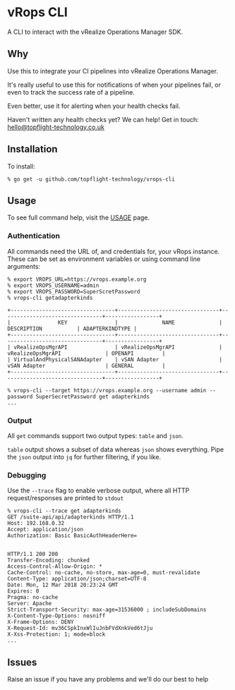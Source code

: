 # vRops CLI

A CLI to interact with the vRealize Operations Manager SDK.

## Why

Use this to integrate your CI pipelines into vRealize Operations Manager. 

It's really useful to use this for notifications of when your pipelines fail, or even to track the success rate of a pipeline.

Even better, use it for alerting when your health checks fail.

Haven't written any health checks yet? We can help! Get in touch: hello@topflight-technology.co.uk

## Installation

To install:

```
% go get -u github.com/topflight-technology/vrops-cli
```

## Usage

To see full command help, visit the [USAGE](USAGE.md) page.

### Authentication

All commands need the URL of, and credentials for, your vRops instance. These can be set as environment variables or using command line arguments:

```
% export VROPS_URL=https://vrops.example.org
% export VROPS_USERNAME=admin
% export VROPS_PASSWORD=SuperScretPassword
% vrops-cli getadapterkinds

+---------------------------------+--------------------------------+--------------------------------+-----------------+
|               KEY               |              NAME              |          DESCRIPTION           | ADAPTERKINDTYPE |
+---------------------------------+--------------------------------+--------------------------------+-----------------+
| vRealizeOpsMgrAPI               | vRealizeOpsMgrAPI              | vRealizeOpsMgrAPI              | OPENAPI         |
| VirtualAndPhysicalSANAdapter    | vSAN Adapter                   | vSAN Adapter                   | GENERAL         |
+---------------------------------+--------------------------------+--------------------------------+-----------------+
```

```
% vrops-cli --target https://vrops.example.org --username admin --password SuperSecretPassword get adapterkinds
...
```

### Output

All `get` commands support two output types: `table` and `json`.

`table` output shows a subset of data whereas `json` shows everything. Pipe the `json` output into `jq` for further filtering, if you like.

### Debugging

Use the `--trace` flag to enable verbose output, where all HTTP request/responses are printed to `stdout`

```
% vrops-cli --trace get adapterkinds
GET /suite-api/api/adapterkinds HTTP/1.1
Host: 192.168.0.32
Accept: application/json
Authorization: Basic BasicAuthHeaderHere=


HTTP/1.1 200 200
Transfer-Encoding: chunked
Access-Control-Allow-Origin: *
Cache-Control: no-cache, no-store, max-age=0, must-revalidate
Content-Type: application/json;charset=UTF-8
Date: Mon, 12 Mar 2018 20:23:24 GMT
Expires: 0
Pragma: no-cache
Server: Apache
Strict-Transport-Security: max-age=31536000 ; includeSubDomains
X-Content-Type-Options: nosniff
X-Frame-Options: DENY
X-Request-Id: mv36CSpkInxWlIuJnbFVdXnkVed6tJju
X-Xss-Protection: 1; mode=block
...
```

## Issues

Raise an issue if you have any problems and we'll do our best to help
